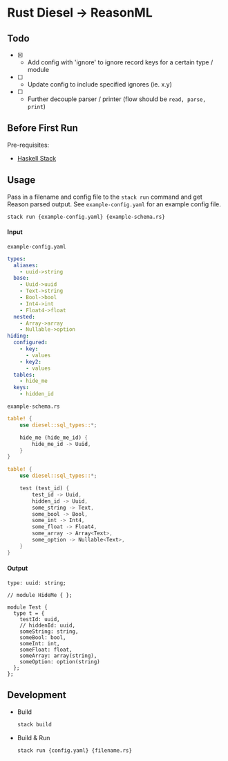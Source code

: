 # Rust Diesel -> ReasonML 

## Todo
- [x] - Add config with 'ignore' to ignore record keys for a certain type / module
- [ ] - Update config to include specified ignores (ie. x.y)
- [ ] - Further decouple parser / printer (flow should be `read, parse, print`)

## Before First Run
Pre-requisites: 
- [Haskell Stack](https://docs.haskellstack.org/en/stable/README/)

## Usage
Pass in a filename and config file to the `stack run` command and get Reason 
parsed output. See `example-config.yaml` for an example config file.

```
stack run {example-config.yaml} {example-schema.rs}
```

#### Input
`example-config.yaml`
```yaml
types:
  aliases:
    - uuid->string
  base:
    - Uuid->uuid
    - Text->string
    - Bool->bool
    - Int4->int
    - Float4->float
  nested:
    - Array->array
    - Nullable->option
hiding:
  configured:
    - key:
      - values
    - key2:
      - values
  tables: 
    - hide_me 
  keys: 
    - hidden_id
```

`example-schema.rs`
```rust
table! {
    use diesel::sql_types::*;

    hide_me (hide_me_id) {
        hide_me_id -> Uuid,
    }
}

table! {
    use diesel::sql_types::*;

    test (test_id) {
        test_id -> Uuid,
        hidden_id -> Uuid,
        some_string -> Text,
        some_bool -> Bool,
        some_int -> Int4,
        some_float -> Float4,
        some_array -> Array<Text>,
        some_option -> Nullable<Text>,
    }
}
```
#### Output
```reason
type: uuid: string;

// module HideMe { };

module Test {
  type t = {
    testId: uuid,
    // hiddenId: uuid,
    someString: string,
    someBool: bool,
    someInt: int,
    someFloat: float,
    someArray: array(string),
    someOption: option(string)
  };
};
```

## Development

- Build
    ```bash
    stack build
    ```
- Build & Run
    ```bash
    stack run {config.yaml} {filename.rs} 
    ```
